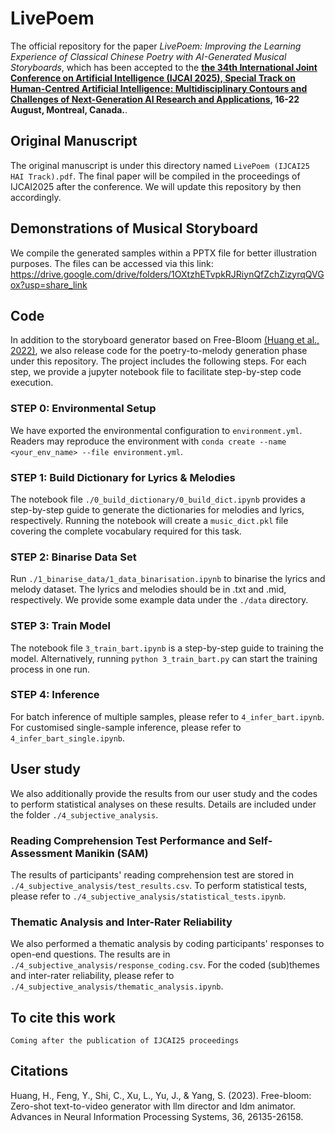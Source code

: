 # LivePoem
The official repository for the paper *LivePoem: Improving the Learning Experience of Classical Chinese Poetry with AI-Generated Musical Storyboards*, which has been accepted to the **[the 34th International Joint Conference on Artificial Intelligence (IJCAI 2025), Special Track on Human-Centred Artificial Intelligence: Multidisciplinary Contours and Challenges of Next-Generation AI Research and Applications](https://2025.ijcai.org/call-for-papers-human-centred-artificial-intelligence/), 16-22 August, Montreal, Canada.**.  

## Original Manuscript
The original manuscript is under this directory named `LivePoem (IJCAI25 HAI Track).pdf`. The final paper will be compiled in the proceedings of IJCAI2025 after the conference. We will update this repository by then accordingly.

## Demonstrations of Musical Storyboard
We compile the generated samples within a PPTX file for better illustration purposes. The files can be accessed via this link: https://drive.google.com/drive/folders/1OXtzhETvpkRJRiynQfZchZizyrqQVGox?usp=share_link  

## Code
In addition to the storyboard generator based on Free-Bloom [(Huang et al., 2022)](https://proceedings.neurips.cc/paper_files/paper/2023/hash/52f050499cf82fa8efb588e263f6f3a7-Abstract-Conference.html), we also release code for the poetry-to-melody generation phase under this repository. The project includes the following steps. For each step, we provide a jupyter notebook file to facilitate step-by-step code execution. 

### STEP 0: Environmental Setup
We have exported the environmental configuration to `environment.yml`. Readers may reproduce the environment with `conda create --name <your_env_name> --file environment.yml`.

### STEP 1: Build Dictionary for Lyrics & Melodies
The notebook file `./0_build_dictionary/0_build_dict.ipynb` provides a step-by-step guide to generate the dictionaries for melodies and lyrics, respectively. Running the notebook will create a `music_dict.pkl` file covering the complete vocabulary required for this task.

### STEP 2: Binarise Data Set
Run `./1_binarise_data/1_data_binarisation.ipynb` to binarise the lyrics and melody dataset. The lyrics and melodies should be in .txt and .mid, respectively. We provide some example data under the `./data` directory.

### STEP 3: Train Model
The notebook file `3_train_bart.ipynb` is a step-by-step guide to training the model. Alternatively, running `python 3_train_bart.py` can start the training process in one run.

### STEP 4: Inference
For batch inference of multiple samples, please refer to `4_infer_bart.ipynb`.
For customised single-sample inference, please refer to `4_infer_bart_single.ipynb`.

## User study
We also additionally provide the results from our user study and the codes to perform statistical analyses on these results. Details are included under the folder `./4_subjective_analysis`.  
### Reading Comprehension Test Performance and Self-Assessment Manikin (SAM)
The results of participants' reading comprehension test are stored in `./4_subjective_analysis/test_results.csv`. To perform statistical tests, please refer to `./4_subjective_analysis/statistical_tests.ipynb`.
### Thematic Analysis and Inter-Rater Reliability
We also performed a thematic analysis by coding participants' responses to open-end questions. The results are in `./4_subjective_analysis/response_coding.csv`. For the coded (sub)themes and inter-rater reliability, please refer to `./4_subjective_analysis/thematic_analysis.ipynb`.

## To cite this work
```
Coming after the publication of IJCAI25 proceedings
```

## Citations
Huang, H., Feng, Y., Shi, C., Xu, L., Yu, J., & Yang, S. (2023). Free-bloom: Zero-shot text-to-video generator with llm director and ldm animator. Advances in Neural Information Processing Systems, 36, 26135-26158.
